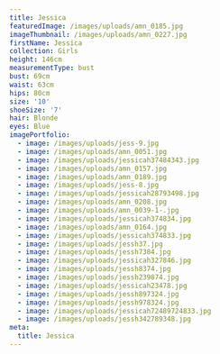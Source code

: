 ```yaml
---
title: Jessica
featuredImage: /images/uploads/amn_0185.jpg
imageThumbnail: /images/uploads/amn_0227.jpg
firstName: Jessica
collection: Girls
height: 146cm
measurementType: bust
bust: 69cm
waist: 63cm
hips: 80cm
size: '10'
shoeSize: '7'
hair: Blonde
eyes: Blue
imagePortfolio:
  - image: /images/uploads/jess-9.jpg
  - image: /images/uploads/amn_0051.jpg
  - image: /images/uploads/jessicah37484343.jpg
  - image: /images/uploads/amn_0157.jpg
  - image: /images/uploads/amn_0189.jpg
  - image: /images/uploads/jess-8.jpg
  - image: /images/uploads/jessicah28793498.jpg
  - image: /images/uploads/amn_0208.jpg
  - image: /images/uploads/amn_0039-1-.jpg
  - image: /images/uploads/jessicah374834.jpg
  - image: /images/uploads/amn_0164.jpg
  - image: /images/uploads/jessicah374833.jpg
  - image: /images/uploads/jessh37.jpg
  - image: /images/uploads/jessh7384.jpg
  - image: /images/uploads/jessicah327846.jpg
  - image: /images/uploads/jessh8374.jpg
  - image: /images/uploads/jessh239874.jpg
  - image: /images/uploads/jessicah23478.jpg
  - image: /images/uploads/jessh897324.jpg
  - image: /images/uploads/jessh978324.jpg
  - image: /images/uploads/jessicah72489724833.jpg
  - image: /images/uploads/jessh342789348.jpg
meta:
  title: Jessica
---
```


